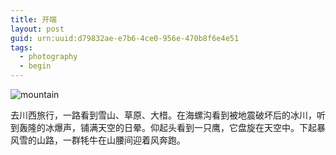 ```yaml
---
title: 开端
layout: post
guid: urn:uuid:d79832ae-e7b6-4ce0-956e-470b8f6e4e51
tags:
  - photography
  - begin
---
```


![mountain](/media/files/2022/07/03/mountain.jpg)

去川西旅行，一路看到雪山、草原、大棤。在海螺沟看到被地震破坏后的冰川，听到轰隆的冰爆声，铺满天空的日晕。仰起头看到一只鹰，它盘旋在天空中。下起暴风雪的山路，一群牦牛在山腰间迎着风奔跑。
